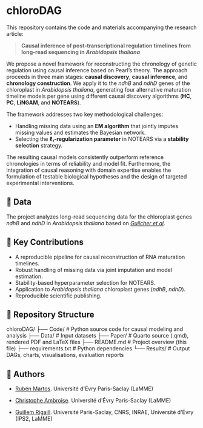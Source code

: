 # chloroDAG

This repository contains the code and materials accompanying the research article:

> **Causal inference of post-transcriptional regulation timelines from long-read sequencing in _Arabidopsis thaliana_**

We propose a novel framework for reconstructing the chronology of genetic regulation using causal inference based on Pearl’s theory. The approach proceeds in three main stages: **causal discovery**, **causal inference**, and **chronology construction**. We apply it to the *ndhB* and *ndhD* genes of the chloroplast in _Arabidopsis thaliana_, generating four alternative maturation timeline models per gene using different causal discovery algorithms (**HC**, **PC**, **LiNGAM**, and **NOTEARS**).

The framework addresses two key methodological challenges:

- Handling missing data using an **EM algorithm** that jointly imputes missing values and estimates the Bayesian network.
- Selecting the **ℓ₁-regularization parameter** in NOTEARS via a **stability selection** strategy.

The resulting causal models consistently outperform reference chronologies in terms of reliability and model fit. Furthermore, the integration of causal reasoning with domain expertise enables the formulation of testable biological hypotheses and the design of targeted experimental interventions.


## 🧬 Data

The project analyzes long-read sequencing data for the chloroplast genes *ndhB* and *ndhD* in _Arabidopsis thaliana_ based on [*Guilcher et al*](https://doi.org/10.3390/ijms222011297).


## 🧪 Key Contributions

- A reproducible pipeline for causal reconstruction of RNA maturation timelines.
- Robust handling of missing data via joint imputation and model estimation.
- Stability-based hyperparameter selection for NOTEARS.
- Application to *Arabidopsis thaliana* chloroplast genes (*ndhB*, *ndhD*).
- Reproducible scientific publishing.


## 📁 Repository Structure

chloroDAG/
├── Code/ # Python source code for causal modeling and analysis
├── Data/ # Input datasets
├── Paper/ # Quarto source (.qmd), rendered PDF and LaTeX files
├── README.md # Project overview (this file)
├── requirements.txt # Python dependencies
└── Results/ # Output DAGs, charts, visualisations, evaluation reports


## 👤 Authors

- [Rubén Martos](https://orcid.org/0000-0002-1463-5088). Université d'Évry Paris-Saclay (LaMME)

- [Christophe Ambroise](https://orcid.org/0000-0002-8148-0346). Université d'Évry Paris-Saclay (LaMME)

- [Guillem Rigaill](https://orcid.org/0000-0002-7176-7511). Université Paris-Saclay, CNRS, INRAE, Université d'Évry (IPS2, LaMME)

<!-- ## 📚 Citation

If you use this work, please cite:

> Causal inference of post-transcriptional regulation timelines from long-read sequencing in Arabidopsis thaliana
[DOI or preprint link, si aplica] -->
